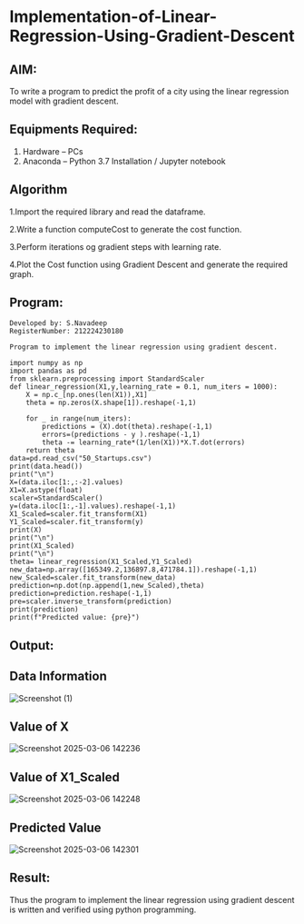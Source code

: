 # Implementation-of-Linear-Regression-Using-Gradient-Descent

## AIM:
To write a program to predict the profit of a city using the linear regression model with gradient descent.

## Equipments Required:
1. Hardware – PCs
2. Anaconda – Python 3.7 Installation / Jupyter notebook

## Algorithm

1.Import the required library and read the dataframe.

2.Write a function computeCost to generate the cost function.

3.Perform iterations og gradient steps with learning rate.

4.Plot the Cost function using Gradient Descent and generate the required graph.

## Program:
```
Developed by: S.Navadeep
RegisterNumber: 212224230180
```
```
Program to implement the linear regression using gradient descent.

import numpy as np
import pandas as pd
from sklearn.preprocessing import StandardScaler
def linear_regression(X1,y,learning_rate = 0.1, num_iters = 1000):
    X = np.c_[np.ones(len(X1)),X1]
    theta = np.zeros(X.shape[1]).reshape(-1,1)
    
    for _ in range(num_iters):
        predictions = (X).dot(theta).reshape(-1,1)
        errors=(predictions - y ).reshape(-1,1)
        theta -= learning_rate*(1/len(X1))*X.T.dot(errors)
    return theta
data=pd.read_csv("50_Startups.csv")
print(data.head())
print("\n")
X=(data.iloc[1:,:-2].values)
X1=X.astype(float)
scaler=StandardScaler()
y=(data.iloc[1:,-1].values).reshape(-1,1)
X1_Scaled=scaler.fit_transform(X1)
Y1_Scaled=scaler.fit_transform(y)
print(X)
print("\n")
print(X1_Scaled)
print("\n")
theta= linear_regression(X1_Scaled,Y1_Scaled)
new_data=np.array([165349.2,136897.8,471784.1]).reshape(-1,1)
new_Scaled=scaler.fit_transform(new_data)
prediction=np.dot(np.append(1,new_Scaled),theta)
prediction=prediction.reshape(-1,1)
pre=scaler.inverse_transform(prediction)
print(prediction)
print(f"Predicted value: {pre}")
```

## Output:
## Data Information

![Screenshot (1)](https://github.com/user-attachments/assets/bdc79044-8396-444f-a144-d6674035e3e1)

## Value of X

![Screenshot 2025-03-06 142236](https://github.com/user-attachments/assets/418a6f69-28d1-49d6-8d42-5f336c40f1cf)

## Value of X1_Scaled

![Screenshot 2025-03-06 142248](https://github.com/user-attachments/assets/5cd1735a-3214-4a7d-9d84-14ad29718541)

## Predicted Value

![Screenshot 2025-03-06 142301](https://github.com/user-attachments/assets/d0e18f01-a878-4133-ba07-305c2418d9ff)

## Result:
Thus the program to implement the linear regression using gradient descent is written and verified using python programming.

